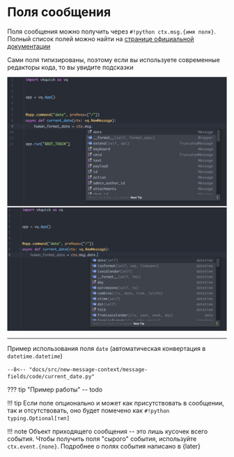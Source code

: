 # Поля сообщения

Поля сообщения можно получить через `#!python ctx.msg.{имя поля}`. Полный список полей можно найти на [странице официальной документации](https://vk.com/dev/objects/message)

Сами поля типизированы, поэтому если вы используете современные редакторы кода, то вы увидите подсказки

![Поля нового сообщения](../../src/new-message-context/message-fields/images/message-fileds-list.png)
![Типизация поля](../../src/new-message-context/message-fields/images/message-field-typed.png)
***
Пример использования поля `date` (автоматическая конвертация в `datetime.datetime`)

``` { .py }
--8<-- "docs/src/new-message-context/message-fields/code/current_date.py"
```

??? tip "Пример работы"
    -- todo


!!! tip
    Если поле опционально и может как присутствовать в сообщении, так и отсутствовать, оно будет помечено как `#!python typing.Optional[тип]`


!!! note
    Объект приходящего сообщения -- это лишь кусочек всего события. Чтобы получить поля "сырого" события, используйте `ctx.event.{поле}`. Подробнее о полях события написано в {later}